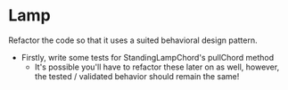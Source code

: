 # Lamp

Refactor the code so that it uses a suited behavioral design pattern.
- Firstly, write some tests for StandingLampChord's pullChord method
    - It's possible you'll have to refactor these later on as well, however, the tested / validated behavior should remain the same!